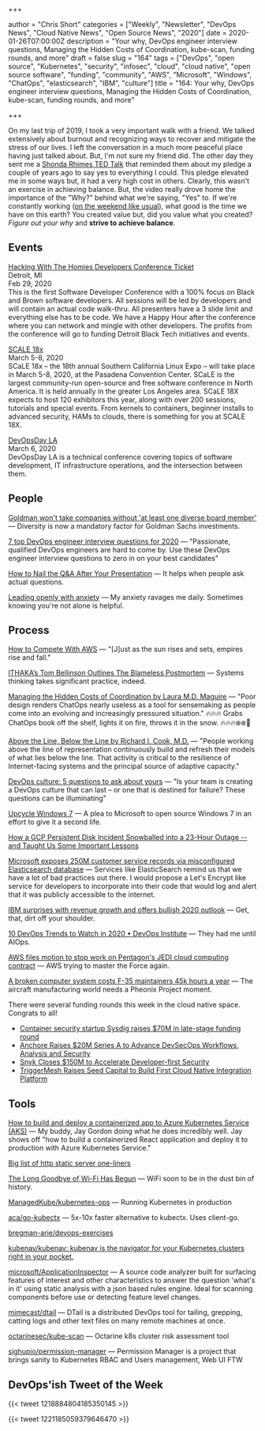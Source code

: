 +++

author = "Chris Short"
categories = ["Weekly", "Newsletter", "DevOps News", "Cloud Native News", "Open Source News", "2020"]
date = 2020-01-26T07:00:00Z
description = "Your why, DevOps engineer interview questions, Managing the Hidden Costs of Coordination, kube-scan, funding rounds, and more"
draft = false
slug = "164"
tags = ["DevOps", "open source", "Kubernetes", "security", "infosec", "cloud", "cloud native", "open source software", "funding", "community", "AWS", "Microsoft", "Windows", "ChatOps", "elasticsearch", "IBM", "culture"]
title = "164: Your why, DevOps engineer interview questions, Managing the Hidden Costs of Coordination, kube-scan, funding rounds, and more"

+++

On my last trip of 2019, I took a very important walk with a friend. We talked extensively about burnout and recognizing ways to recover and mitigate the stress of our lives. I left the conversation in a much more peaceful place having just talked about. But, I'm not sure my friend did. The other day they sent me a [Shonda Rhimes TED Talk](https://youtu.be/gmj-azFbpkA) that reminded them about my pledge a couple of years ago to say yes to everything I could. This pledge elevated me in some ways but, it had a very high cost in others. Clearly, this wasn't an exercise in achieving balance. But, the video really drove home the importance of the "Why?" behind what we're saying, "Yes" to. If we're constantly working ([on the weekend like usual](https://open.spotify.com/track/5yY9lUy8nbvjM1Uyo1Uqoc?si=KLc63v_nRE2dDfFqvtMBwQ)), what good is the time we have on this earth? You created value but, did you value what you created? *Figure out your why* and **strive to achieve balance**.

## Events

[Hacking With The Homies Developers Conference Ticket](https://www.eventbrite.com/e/hacking-with-the-homies-developers-conference-tickets-83203845943)  
Detroit, MI  
Feb 29, 2020  
This is the first Software Developer Conference with a 100% focus on Black and Brown software developers. All sessions will be led by developers and will contain an actual code walk-thru. All presenters have a 3 slide limit and everything else has to be code. We have a Happy Hour after the conference where you can network and mingle with other developers. The profits from the conference will go to funding Detroit Black Tech initiatives and events.

[SCALE 18x](https://www.socallinuxexpo.org)  
March 5-8, 2020  
SCaLE 18x – the 18th annual Southern California Linux Expo – will take place in March 5-8, 2020, at the Pasadena Convention Center. SCaLE is the largest community-run open-source and free software conference in North America. It is held annually in the greater Los Angeles area. SCaLE 18X expects to host 120 exhibitors this year, along with over 200 sessions, tutorials and special events. From kernels to containers, beginner installs to advanced security, HAMs to clouds, there is something for you at SCALE 18X.

[DevOpsDay LA](https://devopsdays.org/events/2020-los-angeles/)  
March 6, 2020  
DevOpsDay LA is a technical conference covering topics of software development, IT infrastructure operations, and the intersection between them.

## People

[Goldman won't take companies without 'at least one diverse board member'](https://www.cnbc.com/2020/01/23/goldman-wont-take-companies-public-that-dont-have-at-least-one-diverse-board-candidate-ceo-says.html) — Diversity is now a mandatory  factor for Goldman Sachs investments.

[7 top DevOps engineer interview questions for 2020](https://enterprisersproject.com/article/2020/1/devops-engineer-interview-questions-2020) — "Passionate, qualified DevOps engineers are hard to come by. Use these DevOps engineer interview questions to zero in on your best candidates"

[How to Nail the Q&A After Your Presentation](https://hbr.org/2020/01/how-to-nail-the-qa-after-your-presentation) — It helps when people ask actual questions.

[Leading openly with anxiety](https://opensource.com/open-organization/20/1/leading-openly-anxiety) — My anxiety ravages me daily. Sometimes knowing you're not alone is helpful.

## Process

[How to Compete With AWS](https://redmonk.com/sogrady/2020/01/24/how-to-compete-with-aws/) — "[J]ust as the sun rises and sets, empires rise and fall."

[ITHAKA’s Tom Bellinson Outlines The Blameless Postmortem](https://cronicle.press/2020/01/07/ithakas-tom-bellinson-outlines-the-blameless-postmortem/) — Systems thinking takes significant practice, indeed.

[Managing the Hidden Costs of Coordination by Laura M.D. Maguire](https://queue.acm.org/detail.cfm?ref=rss&id=3380779) — "Poor design renders ChatOps nearly useless as a tool for sensemaking as people come into an evolving and increasingly pressured situation." 🔥🔥🔥 Grabs ChatOps book off the shelf, lights it on fire, throws it in the snow. 🔥🔥🔥❄️❄️💨

[Above the Line, Below the Line by Richard I. Cook, M.D.](https://queue.acm.org/detail.cfm?ref=rss&id=3380777) — "People working above the line of representation continuously build and refresh their models of what lies below the line. That activity is critical to the resilience of Internet-facing systems and the principal source of adaptive capacity."

[DevOps culture: 5 questions to ask about yours](https://enterprisersproject.com/article/2020/1/devops-culture-5-questions) — "Is your team is creating a DevOps culture that can last – or one that is destined for failure? These questions can be illuminating"

[Upcycle Windows 7](https://www.fsf.org/windows/upcycle-windows-7) — A plea to Microsoft to open source Windows 7 in an effort to give it a second life.

[How a GCP Persistent Disk Incident Snowballed into a 23-Hour Outage -- and Taught Us Some Important Lessons](https://grafana.com/blog/2020/01/23/how-a-gcp-persistent-disk-incident-snowballed-into-a-23-hour-outage-and-taught-us-some-important-lessons/)

[Microsoft exposes 250M customer service records via misconfigured Elasticsearch database](https://siliconangle.com/2020/01/22/microsoft-exposes-250m-customer-service-records-via-misconfigured-elasticsearch-database/) — Services like ElasticSearch remind us that we have a lot of bad practices out there. I would propose a Let's Encrypt like service for developers to incorporate into their code that would log and alert that it was publicly accessible to the internet.

[IBM surprises with revenue growth and offers bullish 2020 outlook](https://siliconangle.com/2020/01/21/ibm-surprises-revenue-growth-offers-bullish-2020-outlook/) — Get, that, dirt off your shoulder.

[10 DevOps Trends to Watch in 2020 • DevOps Institute](https://devopsinstitute.com/2020/01/21/10-devops-trends-to-watch-in-2020/) — They had me until AIOps.

[AWS files motion to stop work on Pentagon's JEDI cloud computing contract](https://siliconangle.com/2020/01/23/aws-files-motion-stop-jedi-cloud-computing-contract-work/) — AWS trying to master the Force again.

[A broken computer system costs F-35 maintainers 45k hours a year](https://taskandpurpose.com/f35-computer-logistics-system-broken) — The aircraft manufacturing world needs a Pheonix Project moment.

There were several funding rounds this week in the cloud native space. Congrats to all!

* [Container security startup Sysdig raises $70M in late-stage funding round](https://siliconangle.com/2020/01/22/container-security-startup-sysdig-raises-70m-series-e-funding-round/)
* [Anchore Raises $20M Series A to Advance DevSecOps Workflows, Analysis and Security](https://anchore.com/20200122-series-a/)
* [Snyk Closes $150M to Accelerate Developer-first Security](https://snyk.io/blog/snyk-closes-150m/)
* [TriggerMesh Raises Seed Capital to Build First Cloud Native Integration Platform](https://triggermesh.com/2020/01/triggermesh-raises-seed-capital-to-build-first-cloud-native-integration-platform)

## Tools

[How to build and deploy a containerized app to Azure Kubernetes Service (AKS)](https://channel9.msdn.com/Shows/Azure-Friday/How-to-build-and-deploy-a-containerized-app-to-Azure-Kubernetes-Service-AKS) — My buddy, Jay Gordon doing what he does incredibly well. Jay shows off "how to build a containerized React application and deploy it to production with Azure Kubernetes Service."

[Big list of http static server one-liners](https://gist.github.com/willurd/5720255)

[The Long Goodbye of Wi-Fi Has Begun](https://spectrum.ieee.org/telecom/wireless/the-long-goodbye-of-wifi-has-begun) — WiFi soon to be in the dust bin of history.

[ManagedKube/kubernetes-ops](https://github.com/ManagedKube/kubernetes-ops) — Running Kubernetes in production

[aca/go-kubectx](https://github.com/aca/go-kubectx) — 5x-10x faster alternative to kubectx. Uses client-go.

[bregman-arie/devops-exercises](https://github.com/bregman-arie/devops-exercises)

[kubenav/kubenav: kubenav is the navigator for your Kubernetes clusters right in your pocket.](https://github.com/kubenav/kubenav)

[microsoft/ApplicationInspector](https://github.com/microsoft/ApplicationInspector) — A source code analyzer built for surfacing features of interest and other characteristics to answer the question 'what's in it' using static analysis with a json based rules engine. Ideal for scanning components before use or detecting feature level changes.

[mimecast/dtail](https://github.com/mimecast/dtail) — DTail is a distributed DevOps tool for tailing, grepping, catting logs and other text files on many remote machines at once.

[octarinesec/kube-scan](https://github.com/octarinesec/kube-scan) — Octarine k8s cluster risk assessment tool

[sighupio/permission-manager](https://github.com/sighupio/permission-manager) — Permission Manager is a project that brings sanity to Kubernetes RBAC and Users management, Web UI FTW

## DevOps'ish Tweet of the Week

{{< tweet 1218884804185350145 >}}

{{< tweet 1221185059379646470 >}}